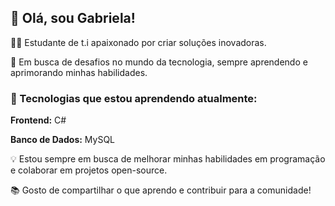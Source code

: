 ## 👋 Olá, sou Gabriela!

🧑‍💻 Estudante de t.i apaixonado por criar soluções inovadoras.

🚀 Em busca de desafios no mundo da tecnologia, sempre aprendendo e aprimorando minhas habilidades.


### 🔧 Tecnologias que estou aprendendo atualmente:

**Frontend:** C#

**Banco de Dados:** MySQL


💡 Estou sempre em busca de melhorar minhas habilidades em programação e colaborar em projetos open-source.

📚 Gosto de compartilhar o que aprendo e contribuir para a comunidade!
